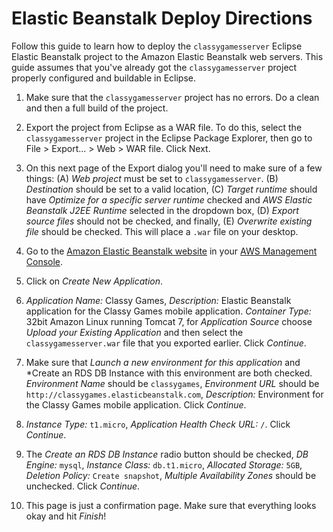 # Elastic Beanstalk Deploy Directions #
Follow this guide to learn how to deploy the `classygamesserver` Eclipse Elastic Beanstalk project to the Amazon Elastic Beanstalk web servers. This guide assumes that you've already got the `classygamesserver` project properly configured and buildable in Eclipse.

1. Make sure that the `classygamesserver` project has no errors. Do a clean and then a full build of the project.

2. Export the project from Eclipse as a WAR file. To do this, select the `classygamesserver` project in the Eclipse Package Explorer, then go to File > Export... > Web > WAR file. Click Next.

3. On this next page of the Export dialog you'll need to make sure of a few things: (A) *Web project* must be set to `classygamesserver`. (B) *Destination* should be set to a valid location, (C) *Target runtime* should have *Optimize for a specific server runtime* checked and *AWS Elastic Beanstalk J2EE Runtime* selected in the dropdown box, (D) *Export source files* should not be checked, and finally, (E) *Overwrite existing file* should be checked. This will place a `.war` file on your desktop.

4. Go to the [Amazon Elastic Beanstalk website](https://console.aws.amazon.com/elasticbeanstalk) in your [AWS Management Console](https://console.aws.amazon.com/console).

5. Click on *Create New Application*.

6. *Application Name:* Classy Games, *Description:* Elastic Beanstalk application for the Classy Games mobile application. *Container Type:* 32bit Amazon Linux running Tomcat 7, for *Application Source* choose *Upload your Existing Application* and then select the `classygamesserver.war` file that you exported earlier. Click *Continue*.

7. Make sure that *Launch a new environment for this application* and *Create an RDS DB Instance with this environment are both checked. *Environment Name* should be `classygames`, *Environment URL* should be `http://classygames.elasticbeanstalk.com`, *Description:* Environment for the Classy Games mobile application. Click *Continue*.

8. *Instance Type:* `t1.micro`, *Application Health Check URL:* `/`. Click *Continue*.

9. The *Create an RDS DB Instance* radio button should be checked, *DB Engine:* `mysql`, *Instance Class:* `db.t1.micro`, *Allocated Storage:* `5GB`, *Deletion Policy:* `Create snapshot`, *Multiple Availability Zones* should be unchecked. Click *Continue*.

10. This page is just a confirmation page. Make sure that everything looks okay and hit *Finish*!